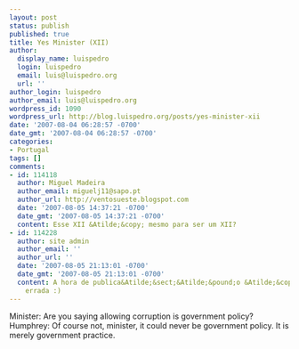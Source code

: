```yaml
---
layout: post
status: publish
published: true
title: Yes Minister (XII)
author:
  display_name: luispedro
  login: luispedro
  email: luis@luispedro.org
  url: ''
author_login: luispedro
author_email: luis@luispedro.org
wordpress_id: 1090
wordpress_url: http://blog.luispedro.org/posts/yes-minister-xii
date: '2007-08-04 06:28:57 -0700'
date_gmt: '2007-08-04 06:28:57 -0700'
categories:
- Portugal
tags: []
comments:
- id: 114118
  author: Miguel Madeira
  author_email: miguelj11@sapo.pt
  author_url: http://ventosueste.blogspot.com
  date: '2007-08-05 14:37:21 -0700'
  date_gmt: '2007-08-05 14:37:21 -0700'
  content: Esse XII &Atilde;&copy; mesmo para ser um XII?
- id: 114228
  author: site admin
  author_email: ''
  author_url: ''
  date: '2007-08-05 21:13:01 -0700'
  date_gmt: '2007-08-05 21:13:01 -0700'
  content: A hora de publica&Atilde;&sect;&Atilde;&pound;o &Atilde;&copy; que estava
    errada :)
---
```

<p>Minister: Are you saying allowing corruption is government policy?<br />
Humphrey: Of course not, minister, it could never be government policy. It is merely government practice.</p>
